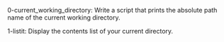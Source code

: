 0-current_working_directory: Write a script that prints the absolute path name of the current working directory.

1-listit: Display the contents list of your current directory.